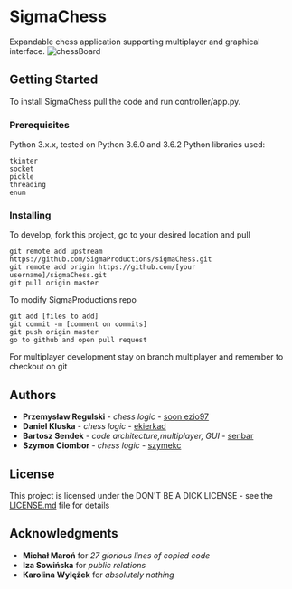# SigmaChess

Expandable chess application supporting multiplayer and graphical interface.
![chessBoard](https://i.imgur.com/5QBVEyZ.png)

## Getting Started

To install SigmaChess pull the code and run controller/app.py.

### Prerequisites

Python 3.x.x, tested on Python 3.6.0 and 3.6.2
Python libraries used:
```
tkinter
socket
pickle
threading
enum
```

### Installing

To develop, fork this project, go to your desired location and pull


```
git remote add upstream https://github.com/SigmaProductions/sigmaChess.git
git remote add origin https://github.com/[your username]/sigmaChess.git
git pull origin master
```
To modify SigmaProductions repo

```
git add [files to add]
git commit -m [comment on commits]
git push origin master
go to github and open pull request
```

For multiplayer development stay on branch multiplayer and remember to checkout on git

## Authors
* **Przemysław Regulski** - *chess logic* - [soon ezio97](https://github.com/Altair97)
* **Daniel Kluska** - *chess logic* - [ekierkad](https://github.com/ekierkad)
* **Bartosz Sendek** - *code architecture,multiplayer, GUI* - [senbar](https://github.com/senbar)
* **Szymon Ciombor** - *chess logic* - [szymekc](https://github.com/szymekc)

## License

This project is licensed under the DON'T BE A DICK LICENSE - see the [LICENSE.md](https://github.com/SigmaProductions/sigmaChess/blob/master/LICENCE.md) file for details

## Acknowledgments
* **Michał Maroń** for *27 glorious lines of copied code*
* **Iza Sowińska** for *public relations*
* **Karolina Wylężek** for *absolutely nothing*

